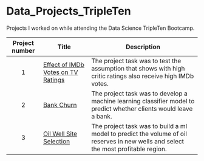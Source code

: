 # Data_Projects_TripleTen

Projects I worked on while attending the Data Science TripleTen Bootcamp.


| Project number | Title | Description |
| :-----------: | ----------- |----------- |
| 1 | [Effect of IMDb Votes on TV Ratings](https://github.com/nelsonj1614/Data_Projects_TripleTen/tree/dc83fd428f0301cf98bc4586fd07be33de8a700e/01_TV_Ratings_Project)| The project task was to test the assumption that shows with high critic ratings also receive high IMDb votes. |
| 2 | [Bank Churn](https://github.com/nelsonj1614/Data_Projects_TripleTen/tree/9b7b606ce65047b5f27e9c394b1cc1fdc32b2339/02_Bank_Churn_Project) | The project task was to develop a machine learning classifier model to predict whether clients would leave a bank. | 
| 3 | [Oil Well Site Selection](https://github.com/nelsonj1614/Data_Projects_TripleTen/tree/d4bd5f4f9c0a90ac94d3782b17af7d17ed0878d3/03_Oil_Well_Site_Selection_Project) | The project task was to build a ml model to predict the volume of oil reserves in new wells and select the most profitable region. | 
